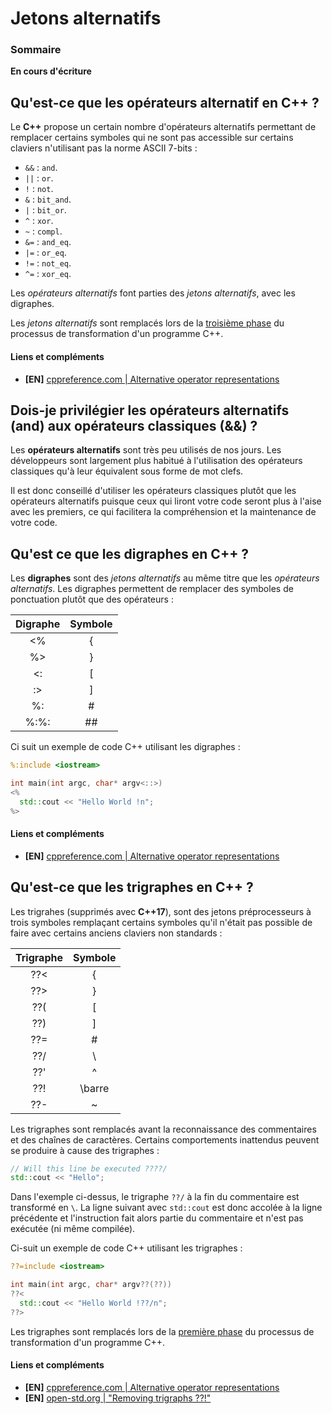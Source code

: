 # Jetons alternatifs

### Sommaire

**En cours d'écriture**

## Qu'est-ce que les opérateurs alternatif en C++ ?

Le **C++** propose un certain nombre d'opérateurs alternatifs permettant de remplacer certains symboles qui ne sont pas accessible sur certains claviers n'utilisant pas la norme ASCII 7-bits :

 - `&&` : `and`.
 - `||` : `or`.
 - `!`  : `not`.
 - `&` : `bit_and`.
 - `|` : `bit_or`.
 - `^` : `xor`.
 - `~` : `compl`.
 - `&=` : `and_eq`.
 - `|=` : `or_eq`.
 - `!=` : `not_eq`.
 - `^=` : `xor_eq`.

Les *opérateurs alternatifs* font parties des *jetons alternatifs*, avec les digraphes.


Les *jetons alternatifs* sont remplacés lors de la [troisième phase](https://en.cppreference.com/w/cpp/language/translation_phases ) du processus de transformation d'un programme C++.

#### Liens et compléments
 - **[EN]** [cppreference.com | Alternative operator representations](https://en.cppreference.com/w/cpp/language/operator_alternative)

## Dois-je privilégier les opérateurs alternatifs (and) aux opérateurs classiques (&&) ?

Les **opérateurs alternatifs** sont très peu utilisés de nos jours. Les développeurs sont largement plus habitué à l'utilisation des opérateurs classiques qu'à leur équivalent sous forme de mot clefs.

Il est donc conseillé d'utiliser les opérateurs classiques plutôt que les opérateurs alternatifs puisque ceux qui liront votre code seront plus à l'aise avec les premiers, ce qui facilitera la compréhension et la maintenance de votre code.

## Qu'est ce que les digraphes en C++ ?

Les **digraphes** sont des *jetons alternatifs* au même titre que les *opérateurs alternatifs*. Les digraphes permettent de remplacer des symboles de ponctuation plutôt que des opérateurs :

| Digraphe | Symbole |
|:--------:|:-------:|
|    <%    |    {    |
|    %>    |    }    |
|    <:    |    [    |
|    :>    |    ]    |
|    %:    |    #    |
|   %:%:   |   ##    |

Ci suit un exemple de code C++ utilisant les digraphes :

```cpp
%:include <iostream>

int main(int argc, char* argv<::>)
<%
  std::cout << "Hello World !n";
%>
```

#### Liens et compléments
 - **[EN]** [cppreference.com | Alternative operator representations](https://en.cppreference.com/w/cpp/language/operator_alternative)

## Qu'est-ce que les trigraphes en C++ ?

Les trigrahes (supprimés avec **C++17**), sont des jetons préprocesseurs à trois symboles remplaçant certains symboles qu'il n'était pas possible de faire avec certains anciens claviers non standards :

| Trigraphe | Symbole |
|:---------:|:-------:|
|    ??<    |    {    |
|    ??>    |    }    |
|    ??(    |    [    |
|    ??)    |    ]    |
|    ??=    |    #    |
|    ??/    |    \    |
|    ??'    |    ^    |
|    ??!    |  \barre  |
|    ??-    |    ~    |


Les trigraphes sont remplacés avant la reconnaissance des commentaires et des chaînes de caractères. Certains comportements inattendus peuvent se produire à cause des trigraphes :

```cpp
// Will this line be executed ????/
std::cout << "Hello";
```

Dans l'exemple ci-dessus, le trigraphe `??/` à la fin du commentaire est transformé en `\`. La ligne suivant avec `std::cout` est donc accolée à la ligne précédente et l'instruction fait alors partie du commentaire et n'est pas exécutée (ni même compilée).

Ci-suit un exemple de code C++ utilisant les trigraphes :

```cpp
??=include <iostream>

int main(int argc, char* argv??(??))
??<
  std::cout << "Hello World !??/n";
??>
```

Les trigraphes sont remplacés lors de la [première phase](https://en.cppreference.com/w/cpp/language/translation_phases ) du processus de transformation d'un programme C++.

#### Liens et compléments
 - **[EN]** [cppreference.com | Alternative operator representations](https://en.cppreference.com/w/cpp/language/operator_alternative)
 - **[EN]** [open-std.org | "Removing trigraphs ??!"](http://www.open-std.org/jtc1/sc22/wg21/docs/papers/2014/n3981.html)
